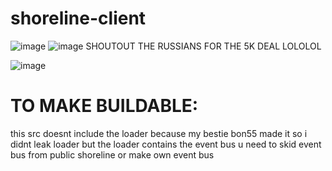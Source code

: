 # shoreline-client
![image](https://github.com/user-attachments/assets/a14e2df1-62a7-4f36-8851-f347f953ae18)
![image](https://github.com/user-attachments/assets/959bbec3-eaef-4b8c-acd5-05364b0c2de1)
SHOUTOUT THE RUSSIANS FOR THE 5K DEAL LOLOLOL



![image](https://github.com/user-attachments/assets/a6d1ceec-c8f7-4e03-a967-14c54b42765d)

# TO MAKE BUILDABLE:
this src doesnt include the loader because my bestie bon55 made it so i didnt leak loader but the loader contains the event bus
u need to skid event bus from public shoreline or make own event bus
